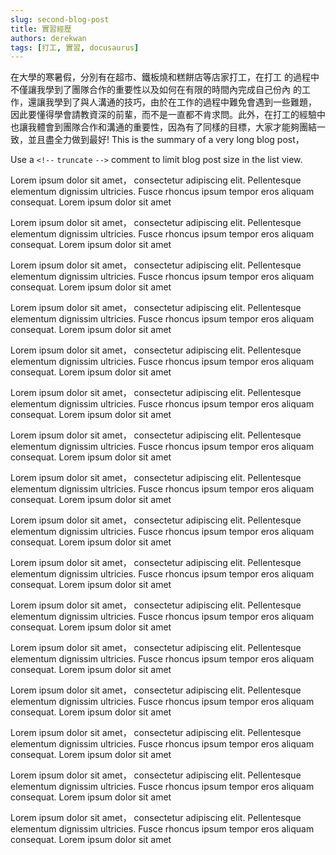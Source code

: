 ```yaml
---
slug: second-blog-post
title: 實習經歷
authors: derekwan
tags: [打工, 實習, docusaurus]
---
```

在大學的寒暑假，分別有在超市、鐵板燒和糕餅店等店家打工，在打工
的過程中不僅讓我學到了團隊合作的重要性以及如何在有限的時間內完成自己份內
的工作，還讓我學到了與人溝通的技巧，由於在工作的過程中難免會遇到一些難題，
因此要懂得學會請教資深的前輩，而不是一直都不肯求問。此外，在打工的經驗中
也讓我體會到團隊合作和溝通的重要性，因為有了同樣的目標，大家才能夠團結一
致，並且盡全力做到最好!
This is the summary of a very long blog post，

Use a `<!--` `truncate` `-->` comment to limit blog post size in the list view.

<!--truncate-->

Lorem ipsum dolor sit amet， consectetur adipiscing elit. Pellentesque elementum dignissim ultricies. Fusce rhoncus ipsum tempor eros aliquam consequat. Lorem ipsum dolor sit amet

Lorem ipsum dolor sit amet， consectetur adipiscing elit. Pellentesque elementum dignissim ultricies. Fusce rhoncus ipsum tempor eros aliquam consequat. Lorem ipsum dolor sit amet

Lorem ipsum dolor sit amet， consectetur adipiscing elit. Pellentesque elementum dignissim ultricies. Fusce rhoncus ipsum tempor eros aliquam consequat. Lorem ipsum dolor sit amet

Lorem ipsum dolor sit amet， consectetur adipiscing elit. Pellentesque elementum dignissim ultricies. Fusce rhoncus ipsum tempor eros aliquam consequat. Lorem ipsum dolor sit amet

Lorem ipsum dolor sit amet， consectetur adipiscing elit. Pellentesque elementum dignissim ultricies. Fusce rhoncus ipsum tempor eros aliquam consequat. Lorem ipsum dolor sit amet

Lorem ipsum dolor sit amet， consectetur adipiscing elit. Pellentesque elementum dignissim ultricies. Fusce rhoncus ipsum tempor eros aliquam consequat. Lorem ipsum dolor sit amet

Lorem ipsum dolor sit amet， consectetur adipiscing elit. Pellentesque elementum dignissim ultricies. Fusce rhoncus ipsum tempor eros aliquam consequat. Lorem ipsum dolor sit amet

Lorem ipsum dolor sit amet， consectetur adipiscing elit. Pellentesque elementum dignissim ultricies. Fusce rhoncus ipsum tempor eros aliquam consequat. Lorem ipsum dolor sit amet

Lorem ipsum dolor sit amet， consectetur adipiscing elit. Pellentesque elementum dignissim ultricies. Fusce rhoncus ipsum tempor eros aliquam consequat. Lorem ipsum dolor sit amet

Lorem ipsum dolor sit amet， consectetur adipiscing elit. Pellentesque elementum dignissim ultricies. Fusce rhoncus ipsum tempor eros aliquam consequat. Lorem ipsum dolor sit amet

Lorem ipsum dolor sit amet， consectetur adipiscing elit. Pellentesque elementum dignissim ultricies. Fusce rhoncus ipsum tempor eros aliquam consequat. Lorem ipsum dolor sit amet

Lorem ipsum dolor sit amet， consectetur adipiscing elit. Pellentesque elementum dignissim ultricies. Fusce rhoncus ipsum tempor eros aliquam consequat. Lorem ipsum dolor sit amet

Lorem ipsum dolor sit amet， consectetur adipiscing elit. Pellentesque elementum dignissim ultricies. Fusce rhoncus ipsum tempor eros aliquam consequat. Lorem ipsum dolor sit amet

Lorem ipsum dolor sit amet， consectetur adipiscing elit. Pellentesque elementum dignissim ultricies. Fusce rhoncus ipsum tempor eros aliquam consequat. Lorem ipsum dolor sit amet

Lorem ipsum dolor sit amet， consectetur adipiscing elit. Pellentesque elementum dignissim ultricies. Fusce rhoncus ipsum tempor eros aliquam consequat. Lorem ipsum dolor sit amet

Lorem ipsum dolor sit amet， consectetur adipiscing elit. Pellentesque elementum dignissim ultricies. Fusce rhoncus ipsum tempor eros aliquam consequat. Lorem ipsum dolor sit amet
